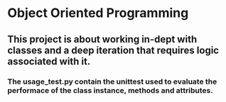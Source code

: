 # Object Oriented Programming

## This project is about working in-dept with classes and a deep iteration that requires logic associated with it.

### The usage_test.py contain the unittest used to evaluate the performace of the class instance, methods and attributes.
